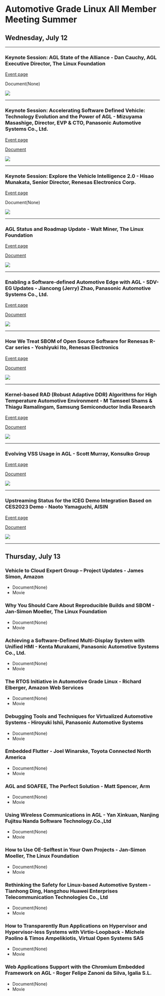 # Automotive Grade Linux All Member Meeting Summer
## Wednesday, July 12

---
### Keynote Session: AGL State of the Alliance - Dan Cauchy, AGL Executive Director, The Linux Foundation

[Event page](https://sched.co/1NlTG)

Document(None)

[![](https://img.youtube.com/vi/AR4yL-stTL4&t=31s/0.jpg)](https://www.youtube.com/watch?v=AR4yL-stTL4&t=31s)

---
### Keynote Session: Accelerating Software Defined Vehicle: Technology Evolution and the Power of AGL - Mizuyama Masashige, Director, EVP & CTO, Panasonic Automotive Systems Co., Ltd.

[Event page](https://sched.co/1O3E1)

[Document](https://static.sched.com/hosted_files/aglammsummer23/06/202307_AMMJ_Keynote_Mizuyama.pdf)

[![](https://img.youtube.com/vi/zZxqssEWhMk&t=4s/0.jpg)](https://www.youtube.com/watch?v=zZxqssEWhMk&t=4s)

---
### Keynote Session: Explore the Vehicle Intelligence 2.0 - Hisao Munakata, Senior Director, Renesas Electronics Corp.

[Event page](https://sched.co/1NlTP)

Document(None)

[![](https://img.youtube.com/vi/YHI8BK-2RfM/0.jpg)](https://www.youtube.com/watch?v=YHI8BK-2RfM)

---
### AGL Status and Roadmap Update - Walt Miner, The Linux Foundation

[Event page](https://sched.co/1NlSK)

[Document](https://static.sched.com/hosted_files/aglammsummer23/af/AGL%20Roadmap%20Miner%20AMM%20Summer%202023.pdf)

[![](https://img.youtube.com/vi/myJUCmtyCJU&t=131s/0.jpg)](https://www.youtube.com/watch?v=myJUCmtyCJU&t=131s)

---
### Enabling a Software-defined Automotive Edge with AGL - SDV-EG Updates - Jiancong (Jerry) Zhao, Panasonic Automotive Systems Co., Ltd.

[Event page](https://sched.co/1NlVR)

[Document](https://static.sched.com/hosted_files/aglammsummer23/b8/2023_AGL-AMM_Enabling%20a%20Software-defined%20Automotive%20Edge%20with%20AGL%20-%20SDV-EG%20Updates%20.pdf)

[![](https://img.youtube.com/vi/A6Nwk_obBFw/0.jpg)](https://www.youtube.com/watch?v=A6Nwk_obBFw)

---
### How We Treat SBOM of Open Source Software for Renesas R-Car series - Yoshiyuki Ito, Renesas Electronics

[Event page](https://sched.co/1NlSB)

[Document](https://static.sched.com/hosted_files/aglammsummer23/eb/SBOM_ON_RCAR_OSS_AGLAMM202307.pdf)

[![](https://img.youtube.com/vi/c5FHTqvH7FY/0.jpg)](https://www.youtube.com/watch?v=c5FHTqvH7FY)

---
### Kernel-based RAD (Robust Adaptive DDR) Algorithms for High Temperature Automotive Environment - M Tamseel Shams & Thiagu Ramalingam, Samsung Semiconductor India Research

[Event page](https://sched.co/1NlSE)

[Document](https://static.sched.com/hosted_files/aglammsummer23/12/Kernel%20based%20RAD%20%28Robust%20Adaptive%20DDR%29%20algorithms%20for%20High%20Temperature%20Automotive%20Environment.pptx.pdf)

[![](https://img.youtube.com/vi/5902wFmc9KQ/0.jpg)](https://www.youtube.com/watch?v=5902wFmc9KQ)

---
### Evolving VSS Usage in AGL - Scott Murray, Konsulko Group

[Event page](https://sched.co/1NlSH)

[Document](https://static.sched.com/hosted_files/aglammsummer23/35/Evolving%20VSS%20Usage%20in%20AGL.pdf)

[![](https://img.youtube.com/vi/YL3pYKsNzZQ/0.jpg)](https://www.youtube.com/watch?v=YL3pYKsNzZQ)

---
### Upstreaming Status for the ICEG Demo Integration Based on CES2023 Demo - Naoto Yamaguchi, AISIN

[Event page](https://sched.co/1NmE9)

[Document](https://static.sched.com/hosted_files/aglammsummer23/3f/AGL_amm2023jp_pdf.pdf)

[![](https://img.youtube.com/vi/7rBRsY-j6Eo&t=1421s/0.jpg)](https://www.youtube.com/watch?v=7rBRsY-j6Eo&t=1421s)

---
## Thursday, July 13
### Vehicle to Cloud Expert Group – Project Updates - James Simon, Amazon

- Document(None)
- Movie
 
### Why You Should Care About Reproducible Builds and SBOM - Jan-Simon Moeller, The Linux Foundation

- Document(None)
- Movie

### Achieving a Software-Defined Multi-Display System with Unified HMI - Kenta Murakami, Panasonic Automotive Systems Co., Ltd.

- Document(None)
- Movie
 
### The RTOS Initiative in Automotive Grade Linux - Richard Elberger, Amazon Web Services

- Document(None)
- Movie

### Debugging Tools and Techniques for Virtualized Automotive Systems - Hiroyuki Ishii, Panasonic Automotive Systems

- Document(None)
- Movie
 
### Embedded Flutter - Joel Winarske, Toyota Connected North America

- Document(None)
- Movie

### AGL and SOAFEE, The Perfect Solution - Matt Spencer, Arm

- Document(None)
- Movie
 
### Using Wireless Communications in AGL - Yan Xinkuan, Nanjing Fujitsu Nanda Software Technology.Co.,Ltd

- Document(None)
- Movie

### How to Use OE-Selftest in Your Own Projects - Jan-Simon Moeller, The Linux Foundation

- Document(None)
- Movie

### Rethinking the Safety for Linux-based Automotive System - Tianhong Ding, Hangzhou Huawei Enterprises Telecommunication Technologies Co., Ltd

- Document(None)
- Movie

### How to Transparently Run Applications on Hypervisor and Hypervisor-less Systems with Virtio-Loopback - Michele Paolino & Timos Ampelikiotis, Virtual Open Systems SAS

- Document(None)
- Movie

### Web Applications Support with the Chromium Embedded Framework on AGL - Roger Felipe Zanoni da Silva, Igalia S.L.

- Document(None)
- Movie

